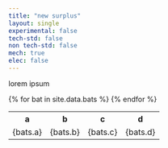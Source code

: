 ```yaml
---
title: "new surplus"
layout: single
experimental: false
tech-std: false
non tech-std: false
mech: true
elec: false
---
```


lorem ipsum
<table>
  <tr>
    <th> a </th>
    <th> b </th>
    <th> c </th>
    <th> d </th>
  </tr>
  {% for bat in site.data.bats %}
  <tr>
    <td> {bats.a} </td>
    <td> {bats.b} </td>
    <td> {bats.c} </td>
    <td> {bats.d} </td>
  </tr>
  {% endfor %}
</table>
